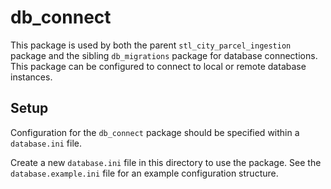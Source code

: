 # db_connect

This package is used by both the parent `stl_city_parcel_ingestion` package and the sibling `db_migrations` package for database connections. This package can be configured to connect to local or remote database instances.

## Setup

Configuration for the `db_connect` package should be specified within a `database.ini` file.

Create a new `database.ini` file in this directory to use the package. See the `database.example.ini` file for an example configuration structure.
